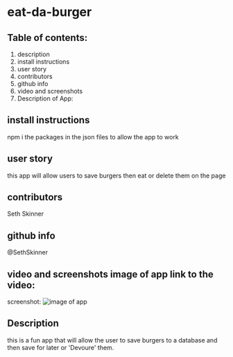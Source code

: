 # eat-da-burger

## Table of contents:
1. description
2. install instructions
3. user story
4. contributors
5. github info
6. video and screenshots
7. Description of App:

## install instructions
npm i the packages in the json files to allow the app to work

## user story
this app will allow users to save burgers then eat or delete them on the page

## contributors
Seth Skinner

## github info
@SethSkinner

## video and screenshots image of app link to the video:
screenshot: ![image of app](https://drive.google.com/file/d/1t0bf8R1FJt5fa-O-GcZzhwN6Id1MIgi_/view?usp=sharing)

## Description
this is a fun app that will allow the user to save burgers to a database and then save for later or 'Devoure' them.
